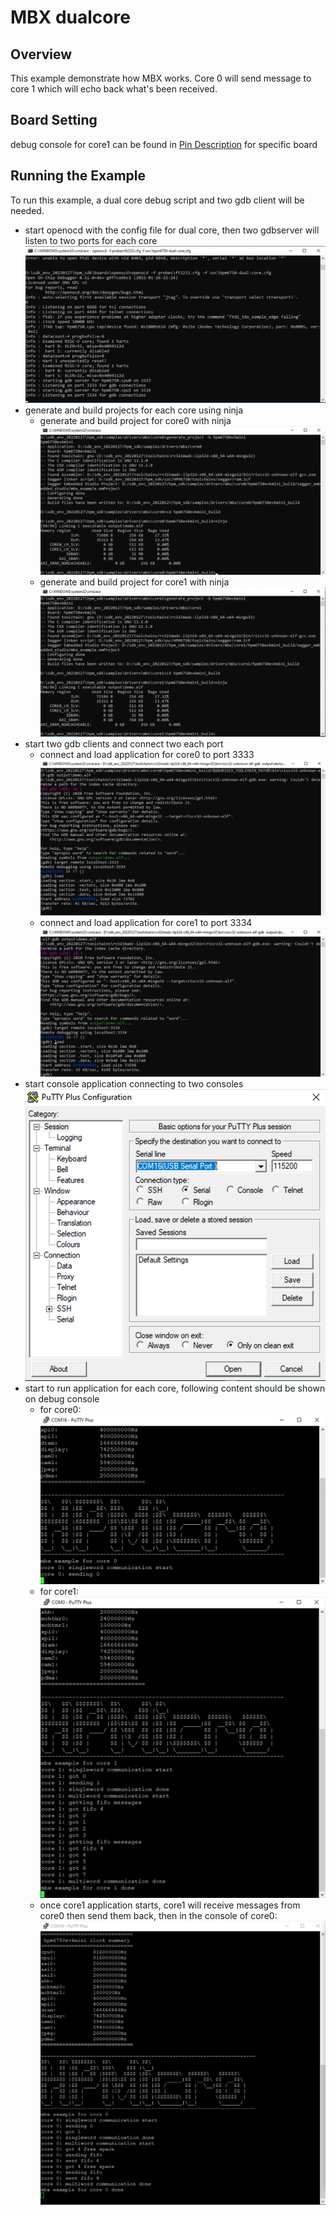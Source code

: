 # MBX dualcore

## Overview

This example demonstrate how MBX works. Core 0 will send message to core 1 which will echo back what's been received.

## Board Setting

debug console for core1 can be found in [Pin Description](lab_board_resource) for specific board

## Running the Example

To run this example, a dual core debug script and two gdb client will be needed.

- start openocd with the config file for dual core, then two gdbserver will listen to two ports for each core
![dualcore_openocd](../../../../../../assets/sdk/samples/mbx_dualcore_openocd.png)
- generate and build projects for each core using ninja
  - generate and build project for core0 with ninja
  ![build_core0](../../../../../../assets/sdk/samples/mbx_gen_proj_build_core0.png)
  - generate and build project for core1 with ninja
  ![build_core1](../../../../../../assets/sdk/samples/mbx_gen_proj_build_core1.png)
- start two gdb clients and connect two each port
  - connect and load application for core0 to port 3333
  ![gdb_core0](../../../../../../assets/sdk/samples/mbx_gdb_load_core0.png)
  - connect and load application for core1 to port 3334
  ![gdb_core1](../../../../../../assets/sdk/samples/mbx_gdb_load_core1.png)
- start console application connecting to two consoles
  ![console](../../../../../../assets/sdk/samples/mbx_console.png)
- start to run application for each core, following content should be shown on debug console
  - for core0:
  ![core0_console_output](../../../../../../assets/sdk/samples/mbx_core0_console_output.png)
  - for core1:
  ![core1_console_output](../../../../../../assets/sdk/samples/mbx_core1_console_output.png)
  - once core1 application starts, core1 will receive messages from core0 then send them back, then in the console of core0:
  ![core0_console_output2](../../../../../../assets/sdk/samples/mbx_core0_console_output2.png)
